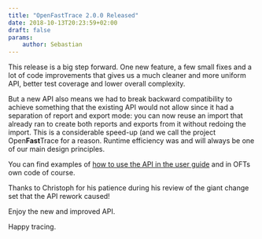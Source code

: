 ```yaml
---
title: "OpenFastTrace 2.0.0 Released"
date: 2018-10-13T20:23:59+02:00
draft: false
params:
    author: Sebastian
---
```


This release is a big step forward. One new feature, a few small fixes and a lot of code improvements that gives us a much cleaner and more uniform API, better test coverage and lower overall complexity.

But a new API also means we had to break backward compatibility to achieve something that the existing API would not allow since it had a separation of report and export mode: you can now reuse an import that already ran to create both reports and exports from it without redoing the import. This is a considerable speed-up (and we call the project Open**Fast**Trace for a reason. Runtime efficiency was and will always be one of our main design principles.

You can find examples of [how to use the API in the user guide](https://github.com/itsallcode/openfasttrace/blob/master/doc/user_guide.md#oft-api) and in OFTs own code of course.

Thanks to Christoph for his patience during his review of the giant change set that the API rework caused!

Enjoy the new and improved API.

Happy tracing.